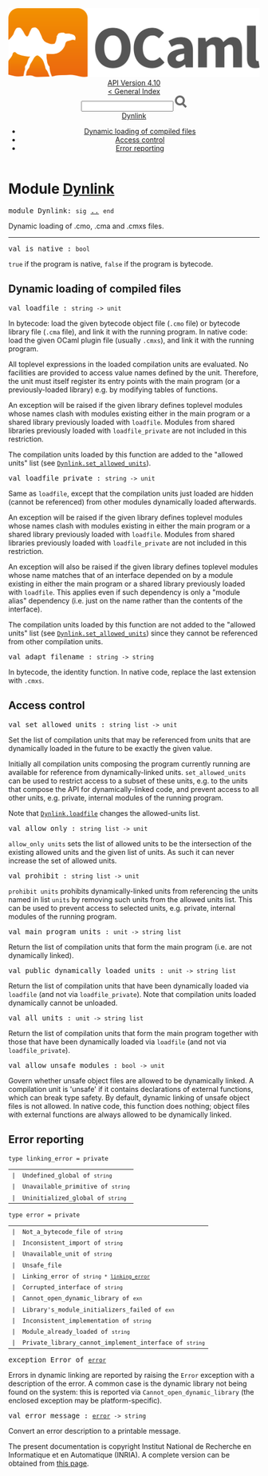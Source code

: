 <!-- ((! set title API !)) ((! set documentation !)) ((! set api !)) ((! set nobreadcrumb !)) -->
<div class="api"><header><nav class="toc brand"><a class="brand" href="https://ocaml.org/"><img src="colour-logo-gray.svg" class="svg" alt="OCaml"></a></nav><nav class="toc"><div class="toc_version"><a href="/docs" id="version-select">API Version 4.10</a></div><a href="index.html">&lt; General Index</a><div class="api_search"><input type="text" name="apisearch" id="api_search" oninput="mySearch(false);" onkeypress="this.oninput();" onclick="this.oninput();" onpaste="this.oninput();">
<img src="search_icon.svg" alt="Search" class="svg" onclick="mySearch(false)"></div>
<div id="search_results"></div><div class="toc_title"><a href="#top">Dynlink</a></div><ul><li><a href="#1_Dynamicloadingofcompiledfiles">Dynamic loading of compiled files</a></li><li><a href="#1_Accesscontrol">Access control</a></li><li><a href="#1_Errorreporting">Error reporting</a></li></ul></nav></header>

<h1>Module <a href="type_Dynlink.html">Dynlink</a></h1>

<pre><span id="MODULEDynlink"><span class="keyword">module</span> Dynlink</span>: <code class="code"><span class="keyword">sig</span></code> <a href="Dynlink.html">..</a> <code class="code"><span class="keyword">end</span></code></pre><div class="info module top">
<div class="info-desc">
<p>Dynamic loading of .cmo, .cma and .cmxs files.</p>
</div>
</div>
<hr width="100%">

<pre><span id="VALis_native"><span class="keyword">val</span> is_native</span> : <code class="type">bool</code></pre><div class="info ">
<div class="info-desc">
<p><code class="code"><span class="keyword">true</span></code> if the program is native,
    <code class="code"><span class="keyword">false</span></code> if the program is bytecode.</p>
</div>
</div>
<h2 id="1_Dynamicloadingofcompiledfiles">Dynamic loading of compiled files</h2>
<pre><span id="VALloadfile"><span class="keyword">val</span> loadfile</span> : <code class="type">string -&gt; unit</code></pre><div class="info ">
<div class="info-desc">
<p>In bytecode: load the given bytecode object file (<code class="code">.cmo</code> file) or
    bytecode library file (<code class="code">.cma</code> file), and link it with the running
    program. In native code: load the given OCaml plugin file (usually
    <code class="code">.cmxs</code>), and link it with the running program.</p>

<p>All toplevel expressions in the loaded compilation units
    are evaluated. No facilities are provided to
    access value names defined by the unit. Therefore, the unit
    must itself register its entry points with the main program (or a
    previously-loaded library) e.g. by modifying tables of functions.</p>

<p>An exception will be raised if the given library defines toplevel
    modules whose names clash with modules existing either in the main
    program or a shared library previously loaded with <code class="code">loadfile</code>.
    Modules from shared libraries previously loaded with
    <code class="code">loadfile_private</code> are not included in this restriction.</p>

<p>The compilation units loaded by this function are added to the
    "allowed units" list (see <a href="Dynlink.html#VALset_allowed_units"><code class="code"><span class="constructor">Dynlink</span>.set_allowed_units</code></a>).</p>
</div>
</div>

<pre><span id="VALloadfile_private"><span class="keyword">val</span> loadfile_private</span> : <code class="type">string -&gt; unit</code></pre><div class="info ">
<div class="info-desc">
<p>Same as <code class="code">loadfile</code>, except that the compilation units just loaded
    are hidden (cannot be referenced) from other modules dynamically
    loaded afterwards.</p>

<p>An exception will be raised if the given library defines toplevel
    modules whose names clash with modules existing in either the main
    program or a shared library previously loaded with <code class="code">loadfile</code>.
    Modules from shared libraries previously loaded with
    <code class="code">loadfile_private</code> are not included in this restriction.</p>

<p>An exception will also be raised if the given library defines
    toplevel modules whose name matches that of an interface depended
    on by a module existing in either the main program or a shared
    library previously loaded with <code class="code">loadfile</code>. This applies even if
    such dependency is only a "module alias" dependency (i.e. just on
    the name rather than the contents of the interface).</p>

<p>The compilation units loaded by this function are not added to the
    "allowed units" list (see <a href="Dynlink.html#VALset_allowed_units"><code class="code"><span class="constructor">Dynlink</span>.set_allowed_units</code></a>) since they cannot
    be referenced from other compilation units.</p>
</div>
</div>

<pre><span id="VALadapt_filename"><span class="keyword">val</span> adapt_filename</span> : <code class="type">string -&gt; string</code></pre><div class="info ">
<div class="info-desc">
<p>In bytecode, the identity function. In native code, replace the last
    extension with <code class="code">.cmxs</code>.</p>
</div>
</div>
<h2 id="1_Accesscontrol">Access control</h2>
<pre><span id="VALset_allowed_units"><span class="keyword">val</span> set_allowed_units</span> : <code class="type">string list -&gt; unit</code></pre><div class="info ">
<div class="info-desc">
<p>Set the list of compilation units that may be referenced from units that
    are dynamically loaded in the future to be exactly the given value.</p>

<p>Initially all compilation units composing the program currently running
    are available for reference from dynamically-linked units.
    <code class="code">set_allowed_units</code> can be used to restrict access to a subset of these
    units, e.g. to the units that compose the API for
    dynamically-linked code, and prevent access to all other units,
    e.g. private, internal modules of the running program.</p>

<p>Note that <a href="Dynlink.html#VALloadfile"><code class="code"><span class="constructor">Dynlink</span>.loadfile</code></a> changes the allowed-units list.</p>
</div>
</div>

<pre><span id="VALallow_only"><span class="keyword">val</span> allow_only</span> : <code class="type">string list -&gt; unit</code></pre><div class="info ">
<div class="info-desc">
<p><code class="code">allow_only&nbsp;units</code> sets the list of allowed units to be the intersection
    of the existing allowed units and the given list of units.  As such it
    can never increase the set of allowed units.</p>
</div>
</div>

<pre><span id="VALprohibit"><span class="keyword">val</span> prohibit</span> : <code class="type">string list -&gt; unit</code></pre><div class="info ">
<div class="info-desc">
<p><code class="code">prohibit&nbsp;units</code> prohibits dynamically-linked units from referencing
    the units named in list <code class="code">units</code> by removing such units from the allowed
    units list.  This can be used to prevent access to selected units,
    e.g. private, internal modules of the running program.</p>
</div>
</div>

<pre><span id="VALmain_program_units"><span class="keyword">val</span> main_program_units</span> : <code class="type">unit -&gt; string list</code></pre><div class="info ">
<div class="info-desc">
<p>Return the list of compilation units that form the main program (i.e.
    are not dynamically linked).</p>
</div>
</div>

<pre><span id="VALpublic_dynamically_loaded_units"><span class="keyword">val</span> public_dynamically_loaded_units</span> : <code class="type">unit -&gt; string list</code></pre><div class="info ">
<div class="info-desc">
<p>Return the list of compilation units that have been dynamically loaded via
    <code class="code">loadfile</code> (and not via <code class="code">loadfile_private</code>).  Note that compilation units
    loaded dynamically cannot be unloaded.</p>
</div>
</div>

<pre><span id="VALall_units"><span class="keyword">val</span> all_units</span> : <code class="type">unit -&gt; string list</code></pre><div class="info ">
<div class="info-desc">
<p>Return the list of compilation units that form the main program together
    with those that have been dynamically loaded via <code class="code">loadfile</code> (and not via
    <code class="code">loadfile_private</code>).</p>
</div>
</div>

<pre><span id="VALallow_unsafe_modules"><span class="keyword">val</span> allow_unsafe_modules</span> : <code class="type">bool -&gt; unit</code></pre><div class="info ">
<div class="info-desc">
<p>Govern whether unsafe object files are allowed to be
    dynamically linked. A compilation unit is 'unsafe' if it contains
    declarations of external functions, which can break type safety.
    By default, dynamic linking of unsafe object files is
    not allowed. In native code, this function does nothing; object files
    with external functions are always allowed to be dynamically linked.</p>
</div>
</div>
<h2 id="1_Errorreporting">Error reporting</h2>
<pre><code><span id="TYPElinking_error"><span class="keyword">type</span> <code class="type"></code>linking_error</span> = private </code></pre><table class="typetable">
<tbody><tr>
<td align="left" valign="top">
<code><span class="keyword">|</span></code></td>
<td align="left" valign="top">
<code><span id="TYPEELTlinking_error.Undefined_global"><span class="constructor">Undefined_global</span></span> <span class="keyword">of</span> <code class="type">string</code></code></td>

</tr>
<tr>
<td align="left" valign="top">
<code><span class="keyword">|</span></code></td>
<td align="left" valign="top">
<code><span id="TYPEELTlinking_error.Unavailable_primitive"><span class="constructor">Unavailable_primitive</span></span> <span class="keyword">of</span> <code class="type">string</code></code></td>

</tr>
<tr>
<td align="left" valign="top">
<code><span class="keyword">|</span></code></td>
<td align="left" valign="top">
<code><span id="TYPEELTlinking_error.Uninitialized_global"><span class="constructor">Uninitialized_global</span></span> <span class="keyword">of</span> <code class="type">string</code></code></td>

</tr></tbody></table>



<pre><code><span id="TYPEerror"><span class="keyword">type</span> <code class="type"></code>error</span> = private </code></pre><table class="typetable">
<tbody><tr>
<td align="left" valign="top">
<code><span class="keyword">|</span></code></td>
<td align="left" valign="top">
<code><span id="TYPEELTerror.Not_a_bytecode_file"><span class="constructor">Not_a_bytecode_file</span></span> <span class="keyword">of</span> <code class="type">string</code></code></td>

</tr>
<tr>
<td align="left" valign="top">
<code><span class="keyword">|</span></code></td>
<td align="left" valign="top">
<code><span id="TYPEELTerror.Inconsistent_import"><span class="constructor">Inconsistent_import</span></span> <span class="keyword">of</span> <code class="type">string</code></code></td>

</tr>
<tr>
<td align="left" valign="top">
<code><span class="keyword">|</span></code></td>
<td align="left" valign="top">
<code><span id="TYPEELTerror.Unavailable_unit"><span class="constructor">Unavailable_unit</span></span> <span class="keyword">of</span> <code class="type">string</code></code></td>

</tr>
<tr>
<td align="left" valign="top">
<code><span class="keyword">|</span></code></td>
<td align="left" valign="top">
<code><span id="TYPEELTerror.Unsafe_file"><span class="constructor">Unsafe_file</span></span></code></td>

</tr>
<tr>
<td align="left" valign="top">
<code><span class="keyword">|</span></code></td>
<td align="left" valign="top">
<code><span id="TYPEELTerror.Linking_error"><span class="constructor">Linking_error</span></span> <span class="keyword">of</span> <code class="type">string * <a href="Dynlink.html#TYPElinking_error">linking_error</a></code></code></td>

</tr>
<tr>
<td align="left" valign="top">
<code><span class="keyword">|</span></code></td>
<td align="left" valign="top">
<code><span id="TYPEELTerror.Corrupted_interface"><span class="constructor">Corrupted_interface</span></span> <span class="keyword">of</span> <code class="type">string</code></code></td>

</tr>
<tr>
<td align="left" valign="top">
<code><span class="keyword">|</span></code></td>
<td align="left" valign="top">
<code><span id="TYPEELTerror.Cannot_open_dynamic_library"><span class="constructor">Cannot_open_dynamic_library</span></span> <span class="keyword">of</span> <code class="type">exn</code></code></td>

</tr>
<tr>
<td align="left" valign="top">
<code><span class="keyword">|</span></code></td>
<td align="left" valign="top">
<code><span id="TYPEELTerror.Library's_module_initializers_failed"><span class="constructor">Library's_module_initializers_failed</span></span> <span class="keyword">of</span> <code class="type">exn</code></code></td>

</tr>
<tr>
<td align="left" valign="top">
<code><span class="keyword">|</span></code></td>
<td align="left" valign="top">
<code><span id="TYPEELTerror.Inconsistent_implementation"><span class="constructor">Inconsistent_implementation</span></span> <span class="keyword">of</span> <code class="type">string</code></code></td>

</tr>
<tr>
<td align="left" valign="top">
<code><span class="keyword">|</span></code></td>
<td align="left" valign="top">
<code><span id="TYPEELTerror.Module_already_loaded"><span class="constructor">Module_already_loaded</span></span> <span class="keyword">of</span> <code class="type">string</code></code></td>

</tr>
<tr>
<td align="left" valign="top">
<code><span class="keyword">|</span></code></td>
<td align="left" valign="top">
<code><span id="TYPEELTerror.Private_library_cannot_implement_interface"><span class="constructor">Private_library_cannot_implement_interface</span></span> <span class="keyword">of</span> <code class="type">string</code></code></td>

</tr></tbody></table>



<pre><span id="EXCEPTIONError"><span class="keyword">exception</span> Error</span> <span class="keyword">of</span> <code class="type"><a href="Dynlink.html#TYPEerror">error</a></code></pre>
<div class="info ">
<div class="info-desc">
<p>Errors in dynamic linking are reported by raising the <code class="code"><span class="constructor">Error</span></code>
    exception with a description of the error.
    A common case is the dynamic library not being found on the system: this
    is reported via <code class="code"><span class="constructor">Cannot_open_dynamic_library</span></code> (the enclosed exception may
    be platform-specific).</p>
</div>
</div>

<pre><span id="VALerror_message"><span class="keyword">val</span> error_message</span> : <code class="type"><a href="Dynlink.html#TYPEerror">error</a> -&gt; string</code></pre><div class="info ">
<div class="info-desc">
<p>Convert an error description to a printable message.</p>
</div>
</div>

<div class="copyright">The present documentation is copyright Institut National de Recherche en Informatique et en Automatique (INRIA). A complete version can be obtained from <a href="http://caml.inria.fr/pub/docs/manual-ocaml/">this page</a>.</div></div>